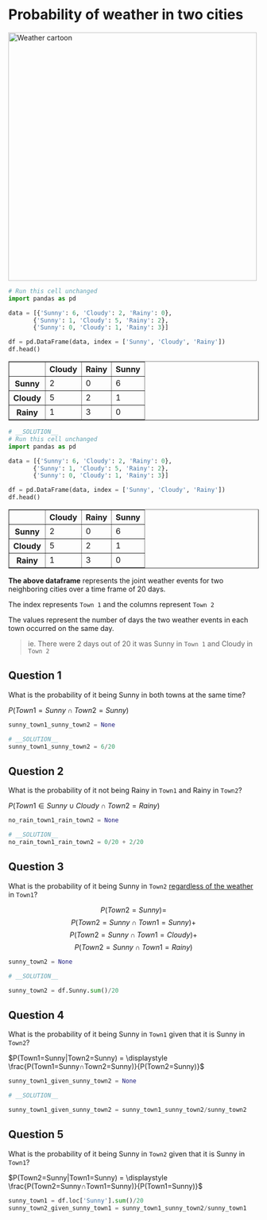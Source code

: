 
# Probability of weather in two cities
<img src="https://i.ytimg.com/vi/6MGRkUlFZws/maxresdefault.jpg" alt="Weather cartoon" width="500"/>


```python
# Run this cell unchanged
import pandas as pd

data = [{'Sunny': 6, 'Cloudy': 2, 'Rainy': 0},
       {'Sunny': 1, 'Cloudy': 5, 'Rainy': 2},
       {'Sunny': 0, 'Cloudy': 1, 'Rainy': 3}]

df = pd.DataFrame(data, index = ['Sunny', 'Cloudy', 'Rainy'])
df.head()
```




<div>
<style scoped>
    .dataframe tbody tr th:only-of-type {
        vertical-align: middle;
    }

    .dataframe tbody tr th {
        vertical-align: top;
    }

    .dataframe thead th {
        text-align: right;
    }
</style>
<table border="1" class="dataframe">
  <thead>
    <tr style="text-align: right;">
      <th></th>
      <th>Cloudy</th>
      <th>Rainy</th>
      <th>Sunny</th>
    </tr>
  </thead>
  <tbody>
    <tr>
      <th>Sunny</th>
      <td>2</td>
      <td>0</td>
      <td>6</td>
    </tr>
    <tr>
      <th>Cloudy</th>
      <td>5</td>
      <td>2</td>
      <td>1</td>
    </tr>
    <tr>
      <th>Rainy</th>
      <td>1</td>
      <td>3</td>
      <td>0</td>
    </tr>
  </tbody>
</table>
</div>




```python
# __SOLUTION__
# Run this cell unchanged
import pandas as pd

data = [{'Sunny': 6, 'Cloudy': 2, 'Rainy': 0},
       {'Sunny': 1, 'Cloudy': 5, 'Rainy': 2},
       {'Sunny': 0, 'Cloudy': 1, 'Rainy': 3}]

df = pd.DataFrame(data, index = ['Sunny', 'Cloudy', 'Rainy'])
df.head()
```




<div>
<style scoped>
    .dataframe tbody tr th:only-of-type {
        vertical-align: middle;
    }

    .dataframe tbody tr th {
        vertical-align: top;
    }

    .dataframe thead th {
        text-align: right;
    }
</style>
<table border="1" class="dataframe">
  <thead>
    <tr style="text-align: right;">
      <th></th>
      <th>Cloudy</th>
      <th>Rainy</th>
      <th>Sunny</th>
    </tr>
  </thead>
  <tbody>
    <tr>
      <th>Sunny</th>
      <td>2</td>
      <td>0</td>
      <td>6</td>
    </tr>
    <tr>
      <th>Cloudy</th>
      <td>5</td>
      <td>2</td>
      <td>1</td>
    </tr>
    <tr>
      <th>Rainy</th>
      <td>1</td>
      <td>3</td>
      <td>0</td>
    </tr>
  </tbody>
</table>
</div>



**The above dataframe** represents the joint weather events for two neighboring cities over a time frame of 20 days. 

The index represents ```Town 1``` and the columns represent ```Town 2```

The values represent the number of days the two weather events in each town occurred on the same day.
>ie. There were 2 days out of 20 it was Sunny in ```Town 1``` and Cloudy in ```Town 2```

## Question 1

What is the probability of it being Sunny in both towns at the same time?

$P(Town1=Sunny ∩ Town2=Sunny)$


```python
sunny_town1_sunny_town2 = None
```


```python
# __SOLUTION__
sunny_town1_sunny_town2 = 6/20
```

## Question 2

What is the probability of it not being Rainy in ```Town1``` and Rainy in ```Town2```?

$P(Town1 ∈ {Sunny ∪ Cloudy} ∩ Town2=Rainy)$


```python
no_rain_town1_rain_town2 = None
```


```python
# __SOLUTION__
no_rain_town1_rain_town2 = 0/20 + 2/20
```

## Question 3

What is the probability of it being Sunny in ```Town2``` <u>regardless of the weather</u> in ```Town1```?

$$P(Town2=Sunny) =$$ 
$$P(Town2=Sunny ∩ Town1=Sunny) + $$
$$P(Town2=Sunny ∩ Town1=Cloudy)+ $$
$$P(Town2=Sunny ∩ Town1=Rainy)$$


```python
sunny_town2 = None
```


```python
# __SOLUTION__

sunny_town2 = df.Sunny.sum()/20
```

## Question 4

What is the probability  of it being Sunny in ```Town1``` given that it is Sunny in ```Town2```?

$P(Town1=Sunny|Town2=Sunny) = \displaystyle \frac{P(Town1=Sunny∩Town2=Sunny)}{P(Town2=Sunny)}$


```python
sunny_town1_given_sunny_town2 = None
```


```python
# __SOLUTION__

sunny_town1_given_sunny_town2 = sunny_town1_sunny_town2/sunny_town2
```

## Question 5

What is the probability of it being Sunny in ```Town2``` given that it is Sunny in ```Town1```?

$P(Town2=Sunny|Town1=Sunny) = \displaystyle \frac{P(Town2=Sunny∩Town1=Sunny)}{P(Town1=Sunny)}$


```python
sunny_town1 = df.loc['Sunny'].sum()/20
sunny_town2_given_sunny_town1 = sunny_town1_sunny_town2/sunny_town1
```
